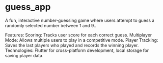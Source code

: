 # guess_app

A fun, interactive number-guessing game where users attempt to guess a randomly selected number between 1 and 9..

Features:
Scoring: Tracks user score for each correct guess.
Multiplayer Mode: Allows multiple users to play in a competitive mode.
Player Tracking: Saves the last players who played and records the winning player.
Technologies: Flutter for cross-platform development, local storage for saving player data.
